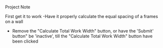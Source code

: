 Project Note 

First get it to work
  -Have it properly calculate the equal spacing of a frames on a wall    
  - Remove the "Calculate Total Work Width" button, or have the 'Submit' button" be 'inactive', till the "Calculate Total Work Width" button have been clicked